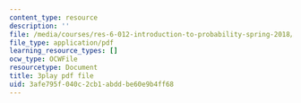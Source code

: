 ```yaml
---
content_type: resource
description: ''
file: /media/courses/res-6-012-introduction-to-probability-spring-2018/3afe795f040c2cb1abddbe60e9b4ff68_qOQxeYGOIag.pdf
file_type: application/pdf
learning_resource_types: []
ocw_type: OCWFile
resourcetype: Document
title: 3play pdf file
uid: 3afe795f-040c-2cb1-abdd-be60e9b4ff68
---
```

